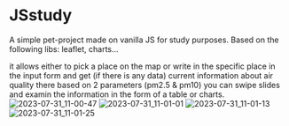 # JSstudy

A simple pet-project made on vanilla JS for study purposes.
Based on the following libs: leaflet, charts...

it allows either to pick a place on the map or write in the specific place in the input form and get (if there is any data) current information about air quality there based on 2 parameters (pm2.5 & pm10)
you can swipe slides and examin the information in the form of a table or charts.
![2023-07-31_11-00-47](https://github.com/Vollmondo/JSstudy/assets/138674368/3c5580db-47ee-4d52-8c55-fde4b7702848)
![2023-07-31_11-01-01](https://github.com/Vollmondo/JSstudy/assets/138674368/370e2333-32fa-4aeb-9a0b-4aadb22cfaaa)
![2023-07-31_11-01-13](https://github.com/Vollmondo/JSstudy/assets/138674368/0e692ddd-533e-4de2-9fdc-6127936ff659)
![2023-07-31_11-01-25](https://github.com/Vollmondo/JSstudy/assets/138674368/a93310d4-d871-4992-b376-68195ded7db2)
